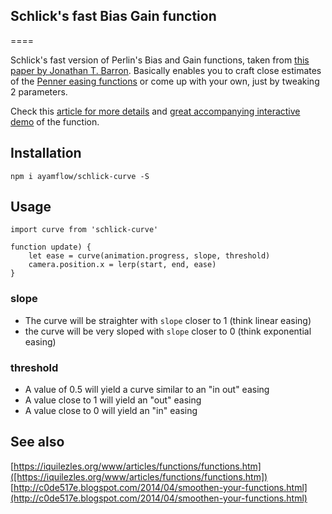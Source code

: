 ## Schlick's fast Bias Gain function
====

Schlick's fast version of Perlin's Bias and Gain functions, taken from [this paper by Jonathan T. Barron](https://arxiv.org/pdf/2010.09714.pdf).
Basically enables you to craft close estimates of the [Penner easing functions](https://easings.net/) or come up with your own, just by tweaking 2 parameters.

Check this [article for more details](https://blog.demofox.org/2012/09/24/bias-and-gain-are-your-friend/) and [great accompanying interactive demo](http://demofox.org/biasgain.html) of the function.

## Installation
```
npm i ayamflow/schlick-curve -S
```

## Usage
```
import curve from 'schlick-curve'

function update) {
    let ease = curve(animation.progress, slope, threshold)
    camera.position.x = lerp(start, end, ease)
}
```
### slope
- The curve will be straighter with `slope` closer to 1 (think linear easing)
- the curve will be very sloped with `slope` closer to 0 (think exponential easing)
### threshold
- A value of 0.5 will yield a curve similar to an "in out" easing
- A value close to 1 will yield an "out" easing
- A value close to 0 will yield an "in" easing

## See also
[https://iquilezles.org/www/articles/functions/functions.htm]([https://iquilezles.org/www/articles/functions/functions.htm])
[http://c0de517e.blogspot.com/2014/04/smoothen-your-functions.html](http://c0de517e.blogspot.com/2014/04/smoothen-your-functions.html)